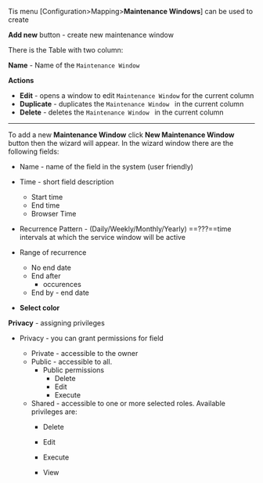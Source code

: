 Tis menu [Configuration>Mapping>**Maintenance Windows**] can be used to create  



**Add new** button - create new maintenance window



There is the Table with two column:

**Name** - Name of the `Maintenance Window`

**Actions**

- **Edit** - opens a window to edit `Maintenance Window` for the current column
- **Duplicate** - duplicates the  `Maintenance Window ` in the current column
- **Delete** - deletes the  `Maintenance Window ` in the current column

---

To add a new **Maintenance Window** click  **New Maintenance Window**  button then the wizard will appear. In the wizard window there are the following fields:

- Name - name of the field in the system (user friendly)
- Time - short field description
  - Start time
  - End time
  - Browser Time
- Recurrence Pattern - (Daily/Weekly/Monthly/Yearly) ==???==time intervals at which the service window will be active
- Range of recurrence
  - No end date
  - End after
    - occurences
  - End by - end date

- **Select color**



**Privacy** - assigning privileges 

- Privacy - you can grant permissions for field

  - Private - accessible to the owner
  - Public - accessible to all. 
    - Public permissions
      - Delete
      - Edit
      - Execute
  - Shared - accessible to one or more selected roles. Available privileges are:
    - Delete

    - Edit

    - Execute

    - View
